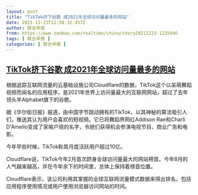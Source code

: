 ```yaml
---
layout: post
title: "TikTok挤下谷歌 成2021年全球访问量最多的网站"
date: 2021-12-23T12:58:32.457Z
author: 联合早报
from: https://www.zaobao.com/realtime/china/story20211223-1225946
tags: [ 联合早报 ]
categories: [ 联合早报 ]
---
```

<!--1640272800000-->
[TikTok挤下谷歌 成2021年全球访问量最多的网站](https://www.zaobao.com/realtime/china/story20211223-1225946)
------

<div>
<p>根据追踪互联网流量的云基础设施公司Cloudflare的数据，TikTok这个以呆萌舞蹈视频而闻名的应用程序，是2021年世界上访问量最大的互联网网站，超过了去年领头羊Alphabet旗下的谷歌。</p><p>据《华尔街日报》报道，由中国字节跳动拥有的TikTok，以其神秘的算法吸引人们，推送其认为用户会喜欢的短视频。它已将舞蹈界网红Addison Rae和Charli D'Amelio变成了家喻户晓的名字，令她们获得机会参演电视节目、商业广告和电影。</p><p>今年早些时候，TikTok称其月度活跃用户超过10亿。</p><section id="imu"><div id="dfp-ad-imu1">        </div></section><p>Cloudflare说，TikTok今年2月首次跻身全球访问量最大的网站榜首。今年8月的人气越来越高，并在今年余下的时间里，总体上保持着榜首位置。</p><p>Cloudflare表示，该公司利用其掌握的全球互联网流量模式数据来得出排名，包括应用程序使用情况或用户使用浏览器访问网站的时间。<br> </p>      <div class="cx_paywall_placeholder" id="sph_cdp_40"></div>
</div>
